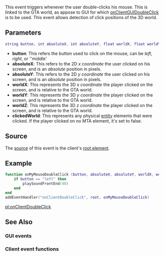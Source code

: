 This event triggers whenever the user double-clicks his mouse. This is linked to the GTA world, as appose to GUI for which [onClientGUIDoubleClick](/docs/onclientguidoubleclick.md "wikilink") is to be used. This event allows detection of click positions of the 3D world.

Parameters
----------

``` lua
string button, int absoluteX, int absoluteY, float worldX, float worldY, float worldZ, element clickedWorld
```

-   **button**: This refers the button used to click on the mouse, can be *left*, *right*, or ''middle'
-   **absoluteX**: This refers to the 2D *x coordinate* the user clicked on his screen, and is an *absolute* position in pixels.
-   **absoluteY**: This refers to the 2D *y coordinate* the user clicked on his screen, and is an *absolute* position in pixels.
-   **worldX**: This represents the 3D *x coordinate* the player clicked on the screen, and is relative to the GTA world.
-   **worldY**: This represents the 3D *y coordinate* the player clicked on the screen, and is relative to the GTA world.
-   **worldZ**: This represents the 3D *z coordinate* the player clicked on the screen, and is relative to the GTA world.
-   **clickedWorld**: This represents any physical [entity](/docs/entity.md "wikilink") elements that were clicked. If the player clicked on no MTA element, it's set to false.

Source
------

The [source](/docs/event_system#event_source.md "wikilink") of this event is the client's [root element](/root_element.md "wikilink").

Example
-------

``` lua
function onMyMouseDoubleClick (button, absoluteX, absoluteY, worldX, worldY,  worldZ, clickedWorld)
    if button == "left" then 
        playSoundFrontEnd(40)
    end
end
addEventHandler("onClientDoubleClick", root, onMyMouseDoubleClick)
```

[pl:onClientDoubleClick](/docs/pl:onclientdoubleclick.md "wikilink")

See Also
--------

### GUI events

### Client event functions
